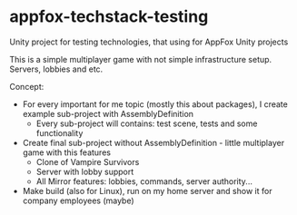 # appfox-techstack-testing
Unity project for testing technologies, that using for AppFox Unity projects

This is a simple multiplayer game with not simple infrastructure setup. Servers, lobbies and etc.

Concept:
- For every important for me topic (mostly this about packages), I create example sub-project with AssemblyDefinition
	- Every sub-project will contains: test scene, tests and some functionality
- Create final sub-project without AssemblyDefinition - little multiplayer game with this features
	- Clone of Vampire Survivors
	- Server with lobby support
	- All Mirror features: lobbies, commands, server authority...
- Make build (also for Linux), run on my home server and show it for company employees (maybe)
